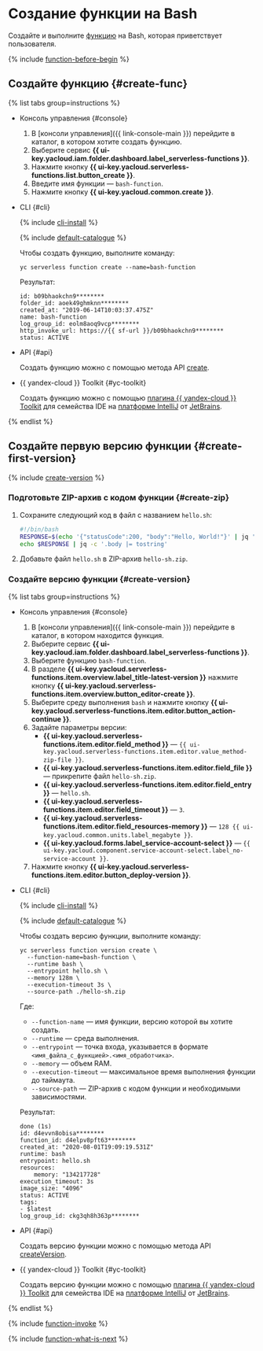# Создание функции на Bash

Создайте и выполните [функцию](../../concepts/function.md) на Bash, которая приветствует пользователя.

{% include [function-before-begin](../../../_includes/functions/function-before-begin.md) %}

## Создайте функцию {#create-func}

{% list tabs group=instructions %}

- Консоль управления {#console}

    1. В [консоли управления]({{ link-console-main }}) перейдите в каталог, в котором хотите создать функцию.
    1. Выберите сервис **{{ ui-key.yacloud.iam.folder.dashboard.label_serverless-functions }}**.
    1. Нажмите кнопку **{{ ui-key.yacloud.serverless-functions.list.button_create }}**.
    1. Введите имя функции — `bash-function`.
    1. Нажмите кнопку **{{ ui-key.yacloud.common.create }}**.

- CLI {#cli}

    {% include [cli-install](../../../_includes/cli-install.md) %}

    {% include [default-catalogue](../../../_includes/default-catalogue.md) %}

    Чтобы создать функцию, выполните команду:

    ```
    yc serverless function create --name=bash-function
    ```

    Результат:

    ```
    id: b09bhaokchn9********
    folder_id: aoek49ghmknn********
    created_at: "2019-06-14T10:03:37.475Z"
    name: bash-function
    log_group_id: eolm8aoq9vcp********
    http_invoke_url: https://{{ sf-url }}/b09bhaokchn9********
    status: ACTIVE
    ```

- API {#api}

    Создать функцию можно с помощью метода API [create](../../functions/api-ref/Function/create.md).


- {{ yandex-cloud }} Toolkit {#yc-toolkit}

    Создать функцию можно с помощью [плагина {{ yandex-cloud }} Toolkit](https://github.com/yandex-cloud/ide-plugin-jetbrains) для семейства IDE на [платформе IntelliJ](https://www.jetbrains.com/ru-ru/opensource/idea/) от [JetBrains](https://www.jetbrains.com/).


{% endlist %}

## Создайте первую версию функции {#create-first-version}

{% include [create-version](../../../_includes/functions/create-version.md) %}

### Подготовьте ZIP-архив с кодом функции {#create-zip}

1. Сохраните следующий код в файл с названием `hello.sh`:
    ```bash
    #!/bin/bash
    RESPONSE=$(echo '{"statusCode":200, "body":"Hello, World!"}' | jq '.')
    echo $RESPONSE | jq -c '.body |= tostring'
    ```

1. Добавьте файл `hello.sh` в ZIP-архив `hello-sh.zip`.

### Создайте версию функции {#create-version}

{% list tabs group=instructions %}

- Консоль управления {#console}

    1. В [консоли управления]({{ link-console-main }}) перейдите в каталог, в котором находится функция.
    1. Выберите сервис **{{ ui-key.yacloud.iam.folder.dashboard.label_serverless-functions }}**.
    1. Выберите функцию `bash-function`.
    1. В разделе **{{ ui-key.yacloud.serverless-functions.item.overview.label_title-latest-version }}** нажмите кнопку **{{ ui-key.yacloud.serverless-functions.item.overview.button_editor-create }}**.
    1. Выберите среду выполнения `bash` и нажмите кнопку **{{ ui-key.yacloud.serverless-functions.item.editor.button_action-continue }}**.
    1. Задайте параметры версии:
        * **{{ ui-key.yacloud.serverless-functions.item.editor.field_method }}** — `{{ ui-key.yacloud.serverless-functions.item.editor.value_method-zip-file }}`.
        * **{{ ui-key.yacloud.serverless-functions.item.editor.field_file }}** — прикрепите файл `hello-sh.zip`.
        * **{{ ui-key.yacloud.serverless-functions.item.editor.field_entry }}** — `hello.sh`.
        * **{{ ui-key.yacloud.serverless-functions.item.editor.field_timeout }}** — `3`.
        * **{{ ui-key.yacloud.serverless-functions.item.editor.field_resources-memory }}** — `128 {{ ui-key.yacloud.common.units.label_megabyte }}`.
        * **{{ ui-key.yacloud.forms.label_service-account-select }}** — `{{ ui-key.yacloud.component.service-account-select.label_no-service-account }}`.
    1. Нажмите кнопку **{{ ui-key.yacloud.serverless-functions.item.editor.button_deploy-version }}**.

- CLI {#cli}

    {% include [cli-install](../../../_includes/cli-install.md) %}

    {% include [default-catalogue](../../../_includes/default-catalogue.md) %}

    Чтобы создать версию функции, выполните команду:

    
    ```
    yc serverless function version create \
      --function-name=bash-function \
      --runtime bash \
      --entrypoint hello.sh \
      --memory 128m \
      --execution-timeout 3s \
      --source-path ./hello-sh.zip
    ```
  

    Где:

    * `--function-name` — имя функции, версию которой вы хотите создать.
    * `--runtime` — среда выполнения.
    * `--entrypoint` — точка входа, указывается в формате `<имя_файла_с_функцией>.<имя_обработчика>`.
    * `--memory` — объем RAM.
    * `--execution-timeout` — максимальное время выполнения функции до таймаута.
    * `--source-path` — ZIP-архив с кодом функции и необходимыми зависимостями.

    Результат:

    
    ```
    done (1s)
    id: d4evvn8obisa********
    function_id: d4elpv8pft63********
    created_at: "2020-08-01T19:09:19.531Z"
    runtime: bash
    entrypoint: hello.sh
    resources:
        memory: "134217728"
    execution_timeout: 3s
    image_size: "4096"
    status: ACTIVE
    tags:
    - $latest
    log_group_id: ckg3qh8h363p********
    ```
  

- API {#api}

    Создать версию функции можно с помощью метода API [createVersion](../../functions/api-ref/Function/createVersion.md).


- {{ yandex-cloud }} Toolkit {#yc-toolkit}

    Создать версию функции можно с помощью [плагина {{ yandex-cloud }} Toolkit](https://github.com/yandex-cloud/ide-plugin-jetbrains) для семейства IDE на [платформе IntelliJ](https://www.jetbrains.com/ru-ru/opensource/idea/) от [JetBrains](https://www.jetbrains.com/).


{% endlist %}

{% include [function-invoke](../../../_includes/functions/function-invoke-no-param.md) %}

{% include [function-what-is-next](../../../_includes/functions/function-what-is-next.md) %}